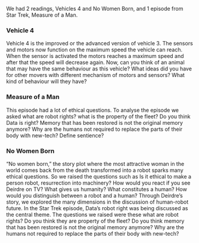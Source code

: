We had 2 readings, Vehicles 4 and No Women Born, and 1 episode from Star Trek, Measure of a Man. 

### Vehicle 4

Vehicle 4 is the improved or the advanced version of vehicle 3. The sensors and motors now function on the maximum speed the vehicle can reach. When the sensor is activated the motors reaches a maximum speed and after that the speed will decrease again. Now, can you think of an animal that may have the same behaviour as this vehicle? What ideas did you have for other movers with different mechanism of motors and sensors? What kind of behaviour will they have?

### Measure of a Man

This episode had a lot of ethical questions. To analyse the episode we asked what are robot rights? what is the property of the fleet? Do you think Data is right? Memory that has been restored is not the original memory anymore? Why are the humans not required to replace the parts of their body with new-tech? Define sentience?

### No Women Born

“No women born,” the story plot where the most attractive woman in the world comes back from the death transformed into a robot sparks many ethical questions. So we raised the questions such as Is it ethical to make a person robot, resurrection into machinery? How would you react if you see Deirdre on TV? What gives us humanity? What constitutes a human?
How would you distinguish between a robot and a human? Through Deirdre’s story, we explored the many dimensions in the discussion of human-robot future.  In the Star Trek episode, Data’s robot right was being discussed as the central theme. The questions we raised were these what are robot rights? Do you think they are property of the fleet? Do you think memory that has been restored is not the original memory anymore? Why are the humans not required to replace the parts of their body with new-tech?
